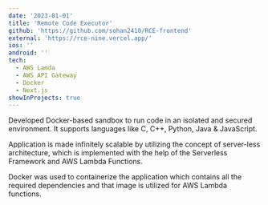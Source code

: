 ```yaml
---
date: '2023-01-01'
title: 'Remote Code Executor'
github: 'https://github.com/sohan2410/RCE-frontend'
external: 'https://rce-nine.vercel.app/'
ios: ''
android: ''
tech:
  - AWS Lamda
  - AWS API Gateway
  - Docker
  - Next.js
showInProjects: true
---
```


Developed Docker-based sandbox to run code in an isolated and secured environment. It supports languages like C, C++, Python, Java & JavaScript.

Application is made infinitely scalable by utilizing the concept of server-less architecture, which is implemented with the
help of the Serverless Framework and AWS Lambda Functions.

Docker was used to containerize the application which contains all the required dependencies and that image is utilized for AWS Lambda functions.
